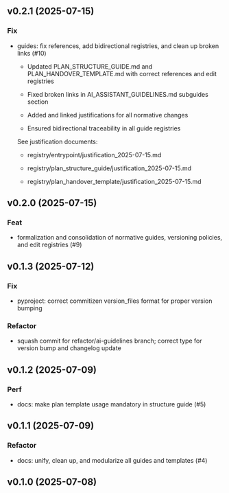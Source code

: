 ## v0.2.1 (2025-07-15)

### Fix

- guides: fix references, add bidirectional registries, and clean up broken links (#10)

  - Updated PLAN_STRUCTURE_GUIDE.md and PLAN_HANDOVER_TEMPLATE.md with correct references and edit registries

  - Fixed broken links in AI_ASSISTANT_GUIDELINES.md subguides section

  - Added and linked justifications for all normative changes

  - Ensured bidirectional traceability in all guide registries

  See justification documents:

  - registry/entrypoint/justification_2025-07-15.md

  - registry/plan_structure_guide/justification_2025-07-15.md

  - registry/plan_handover_template/justification_2025-07-15.md

## v0.2.0 (2025-07-15)

### Feat

- formalization and consolidation of normative guides, versioning policies, and edit registries (#9)

## v0.1.3 (2025-07-12)

### Fix

- pyproject: correct commitizen version_files format for proper version bumping

### Refactor

- squash commit for refactor/ai-guidelines branch; correct type for version bump and changelog update

## v0.1.2 (2025-07-09)

### Perf

- docs: make plan template usage mandatory in structure guide (#5)

## v0.1.1 (2025-07-09)

### Refactor

- docs: unify, clean up, and modularize all guides and templates (#4)

## v0.1.0 (2025-07-08)
